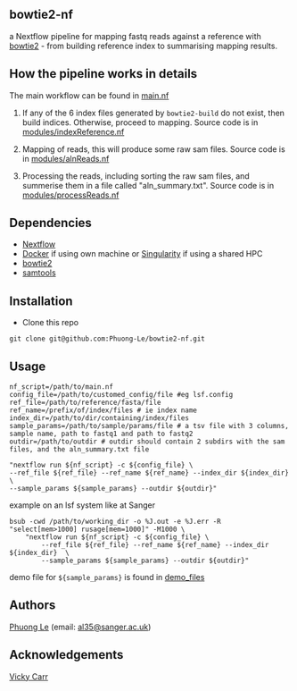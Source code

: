 ## bowtie2-nf 
a Nextflow pipeline for mapping fastq reads against a reference with [bowtie2](https://bowtie-bio.sourceforge.net/bowtie2/manual.shtml) - from building reference index to summarising mapping results.

## How the pipeline works in details
The main workflow can be found in [main.nf](https://github.com/Phuong-Le/bowtie2-nf/blob/main/main.nf)

1. If any of the 6 index files generated by `bowtie2-build` do not exist, then build indices. Otherwise, proceed to mapping. Source code is in [modules/indexReference.nf](https://github.com/Phuong-Le/bowtie2-nf/blob/main/modules/indexReference.nf) 

2. Mapping of reads, this will produce some raw sam files. Source code is in [modules/alnReads.nf](https://github.com/Phuong-Le/bowtie2-nf/blob/main/modules/alnReads.nf) 

3. Processing the reads, including sorting the raw sam files, and summerise them in a file called "aln_summary.txt". Source code is in [modules/processReads.nf](https://github.com/Phuong-Le/bowtie2-nf/blob/main/modules/processReads.nf) 

## Dependencies
- [Nextflow](https://www.nextflow.io/)
- [Docker](https://www.docker.com/) if using own machine or [Singularity](https://sylabs.io/singularity/) if using a shared HPC
- [bowtie2](https://bowtie-bio.sourceforge.net/bowtie2/manual.shtml)
- [samtools](https://hcc.unl.edu/docs/applications/app_specific/bioinformatics_tools/data_manipulation_tools/samtools/running_samtools_commands/)


## Installation
- Clone this repo
``` 
git clone git@github.com:Phuong-Le/bowtie2-nf.git
```


## Usage
```
nf_script=/path/to/main.nf
config_file=/path/to/customed_config/file #eg lsf.config
ref_file=/path/to/reference/fasta/file
ref_name=/prefix/of/index/files # ie index name
index_dir=/path/to/dir/containing/index/files
sample_params=/path/to/sample/params/file # a tsv file with 3 columns, sample name, path to fastq1 and path to fastq2
outdir=/path/to/outdir # outdir should contain 2 subdirs with the sam files, and the aln_summary.txt file

"nextflow run ${nf_script} -c ${config_file} \
--ref_file ${ref_file} --ref_name ${ref_name} --index_dir ${index_dir}  \
--sample_params ${sample_params} --outdir ${outdir}"
```

example on an lsf system like at Sanger
```
bsub -cwd /path/to/working_dir -o %J.out -e %J.err -R "select[mem>1000] rusage[mem=1000]" -M1000 \
    "nextflow run ${nf_script} -c ${config_file} \
        --ref_file ${ref_file} --ref_name ${ref_name} --index_dir ${index_dir}  \
        --sample_params ${sample_params} --outdir ${outdir}"
```

demo file for `${sample_params}` is found in [demo_files](https://github.com/Phuong-Le/bowtie2-nf/blob/main/demo_files/sample_params.tsv)


## Authors 
[Phuong Le](https://github.com/Phuong-Le) (email: al35@sanger.ac.uk) 

## Acknowledgements
[Vicky Carr](https://github.com/blue-moon22)

